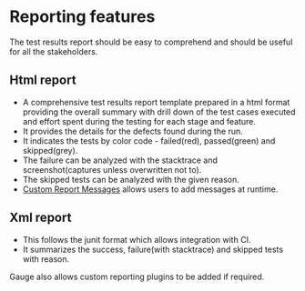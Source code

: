 # Reporting features

The test results report should be easy to comprehend and should be useful for all the stakeholders.

## Html report
  * A comprehensive test results report template prepared in a html format providing the overall summary with drill down of the test cases executed and effort spent during the testing for each stage and feature.
  * It provides the details for the defects found during the run.
  * It indicates the tests by color code - failed(red), passed(green) and skipped(grey).
  * The failure can be analyzed with the stacktrace and screenshot(captures unless overwritten not to).
  * The skipped tests can be analyzed with the given reason.
  * [Custom Report Messages](../language_features/custom_messages.md) allows users to add messages at runtime.

## Xml report
  * This follows the junit format which allows integration with CI.
  * It summarizes the success, failure(with stacktrace) and skipped tests with reason.

Gauge also allows custom reporting plugins to be added if required.
